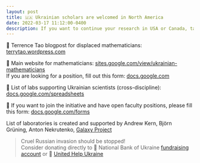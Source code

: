 ```yaml
---
layout: post
title: 🇺🇦 Ukrainian scholars are welcomed in North America
date: 2022-03-17 11:12:00-0400
description: If you want to continue your research in USA or Canada, take a look here.
---
```


📐 Terrence Tao blogpost for displaced mathematicians: [terrytao.wordpress.com](https://terrytao.wordpress.com/2022/03/02/resources-for-displaced-mathematicians/)

🏫 Main website for mathematicians: [sites.google.com/view/ukrainian-mathematicians](https://sites.google.com/view/ukrainian-mathematicians)  
If you are looking for a position, fill out this form: [docs.google.com](https://docs.google.com/forms/d/1ho-Vslp_rWgipWHESaOc8l-56ROv5aOiYLsMeQx5O5o)

🧪 List of labs supporting Ukrainian scientists (cross-discipline): [docs.google.com/spreadsheets](https://docs.google.com/spreadsheets/d/1HqTKukfJGpmowQnSh4CoFn3T6HXcNS1T1pK-Xx9CknQ/edit?usp=sharing)

🧲 If you want to join the initiative and have open faculty positions, please fill this form: [docs.google.com/forms](https://docs.google.com/forms/d/e/1FAIpQLSeRGe5Da_b6GGyC6VT7CLGViGs06SzeuX7wRKpC4K5tnvlhgg/viewform)

List of laboratories is created and supported by Andrew Kern, Björn Grüning, Anton Nekrutenko, [Galaxy Project](https://usegalaxy.org/)


> Cruel Russian invasion should be stopped!  
Consider donating directly to 🏦 National Bank of Ukraine [fundraising account](https://helpua.bank.gov.ua/) or 🏥 [United Help Ukraine](https://unitedhelpukraine.org/)
